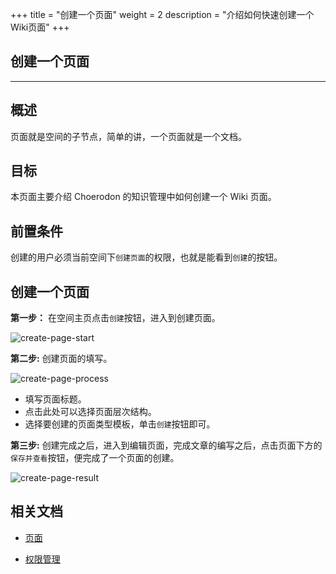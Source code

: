 +++
title = "创建一个页面"
weight = 2
description = "介绍如何快速创建一个Wiki页面"
+++

## 创建一个页面
---

## 概述

页面就是空间的子节点，简单的讲，一个页面就是一个文档。

## 目标

本页面主要介绍 Choerodon 的知识管理中如何创建一个 Wiki 页面。

## 前置条件

创建的用户必须当前空间下`创建页面`的权限，也就是能看到`创建`的按钮。

## 创建一个页面

**第一步：** 在空间主页点击`创建`按钮，进入到创建页面。

![create-page-start](/img/docs/quick-start/project-member/wiki-manager/create-page/create-page-start.png)

**第二步:** 创建页面的填写。

![create-page-process](/docs/quick-start/image/create-page-process.png)

 - 填写页面标题。
 - 点击此处可以选择页面层次结构。
 - 选择要创建的页面类型模板，单击`创建`按钮即可。

**第三步:** 创建完成之后，进入到编辑页面，完成文章的编写之后，点击页面下方的`保存并查看`按钮，便完成了一个页面的创建。

![create-page-result](/docs/quick-start/image/create-page-result.png)

## 相关文档

- [页面](../../../../user-guide/wiki/page)

- [权限管理](../../../../user-guide/wiki/hierarchy)